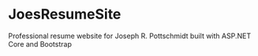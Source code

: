 # JoesResumeSite
Professional resume website for Joseph R. Pottschmidt built with ASP.NET Core and Bootstrap
